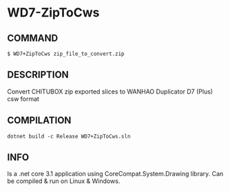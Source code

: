 # WD7-ZipToCws 

## COMMAND
    $ WD7+ZipToCws zip_file_to_convert.zip

## DESCRIPTION
Convert CHITUBOX zip exported slices to WANHAO Duplicator D7 (Plus) csw format

## COMPILATION
    dotnet build -c Release WD7+ZipToCws.sln

## INFO
Is a .net core 3.1 application using CoreCompat.System.Drawing library. Can be compiled & run on Linux & Windows.
